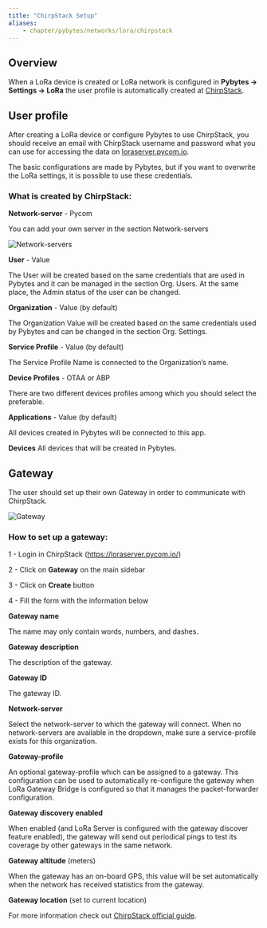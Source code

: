 ```yaml
---
title: "ChirpStack Setup"
aliases:
    - chapter/pybytes/networks/lora/chirpstack
---
```


## Overview

When a LoRa device is created or LoRa network is configured in **Pybytes → Settings -> LoRa** the user profile is automatically created at [ChirpStack](https://loraserver.pycom.io/).

## User profile

After creating a LoRa device or configure Pybytes to use ChirpStack, you should receive an email with ChirpStack username and password what you can use for accessing the data on <a href="https://loraserver.pycom.io/"> loraserver.pycom.io</a>.  

The basic configurations are made by Pybytes, but if you want to overwrite the LoRa settings, it is possible to use these credentials.

### What is created by ChirpStack:

**Network-server** - Pycom  

You can add your own server in the section Network-servers  

![Network-servers](/gitbook/assets/pybytes/lora/screenshots/network_servers.png)

**User** - Value

The User will be created based on the same credentials that are used in Pybytes and it can be managed in the section Org. Users. At the same place, the Admin status of the user can be changed.  

**Organization** - Value (by default)

The Organization Value will be created based on the same credentials used by Pybytes and can be changed in the section Org. Settings.

**Service Profile** - Value (by default)

The Service Profile Name is connected to the Organization’s name.

**Device Profiles** - OTAA or ABP

There are two different devices profiles among which you should select the preferable.  

**Applications** - Value (by default)

All devices created in Pybytes will be connected to this app.

**Devices** All devices that will be created in Pybytes.


## Gateway

The user should set up their own Gateway in order to communicate with ChirpStack.

![Gateway](/gitbook/assets/pybytes/lora/screenshots/gateway.png)

### How to set up a gateway: 

1 - Login in ChirpStack (https://loraserver.pycom.io/)

2 - Click on **Gateway** on the main sidebar

3 - Click on **Create** button

4 - Fill the form with the information below

**Gateway name**

The name may only contain words, numbers, and dashes.

**Gateway description**

The description of the gateway.

**Gateway ID**

The gateway ID.

**Network-server**

Select the network-server to which the gateway will connect. When no network-servers are available in the dropdown, make sure a service-profile exists for this organization.

**Gateway-profile**

An optional gateway-profile which can be assigned to a gateway. This configuration can be used to automatically re-configure the gateway when LoRa Gateway Bridge is configured so that it manages the packet-forwarder configuration.

**Gateway discovery enabled**

When enabled (and LoRa Server is configured with the gateway discover feature enabled), the gateway will send out periodical pings to test its coverage by other gateways in the same network.

**Gateway altitude** (meters) 

When the gateway has an on-board GPS, this value will be set automatically when the network has received statistics from the gateway.

**Gateway location** (set to current location)

For more information check out [ChirpStack official guide](https://www.chirpstack.io/guides/first-gateway-device/#add-a-lora-sup-reg-sup-gateway).    
